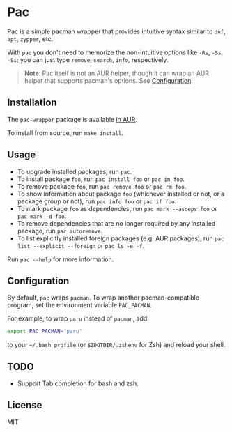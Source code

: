 # Pac

Pac is a simple pacman wrapper that provides intuitive syntax similar to
`dnf`, `apt`, `zypper`, etc.

With `pac` you don't need to memorize the non-intuitive options like
`-Rs`, `-Ss`, `-Si`; you can just type `remove`, `search`, `info`,
respectively.

> **Note**: Pac itself is not an AUR helper, though it can wrap an AUR helper
> that supports pacman's options. See [Configuration](#configuration).

## Installation

The `pac-wrapper` package is available
[in AUR](https://aur.archlinux.org/packages/pac-wrapper).

To install from source, run `make install`.

## Usage

- To upgrade installed packages, run `pac`.
- To install package `foo`, run `pac install foo` or `pac in foo`.
- To remove package `foo`, run `pac remove foo` or `pac rm foo`.
- To show information about package `foo` (whichever installed or not, or a
  package group or not), run `pac info foo` or `pac if foo`.
- To mark package `foo` as dependencies, run `pac mark --asdeps foo` or
  `pac mark -d foo`.
- To remove dependencies that are no longer required by any installed package,
  run `pac autoremove`.
- To list explicitly installed foreign packages (e.g. AUR packages), run
  `pac list --explicit --foreign` or `pac ls -e -f`.

Run `pac --help` for more information.

## Configuration

By default, `pac` wraps `pacman`. To wrap another pacman-compatible program,
set the environment variable `PAC_PACMAN`.

For example, to wrap `paru` instead of `pacman`, add

```sh
export PAC_PACMAN='paru'
```

to your `~/.bash_profile` (or `$ZDOTDIR/.zshenv` for Zsh) and reload your shell.

## TODO

- Support Tab completion for bash and zsh.

## License

MIT
